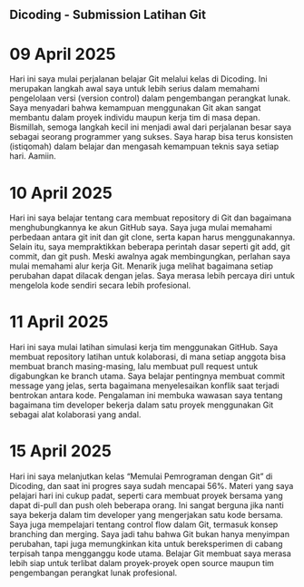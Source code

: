 ## Dicoding - Submission Latihan Git
# 09 April 2025
Hari ini saya mulai perjalanan belajar Git melalui kelas di Dicoding. Ini merupakan langkah awal saya untuk lebih serius dalam memahami pengelolaan versi (version control) dalam pengembangan perangkat lunak. Saya menyadari bahwa kemampuan menggunakan Git akan sangat membantu dalam proyek individu maupun kerja tim di masa depan.
Bismillah, semoga langkah kecil ini menjadi awal dari perjalanan besar saya sebagai seorang programmer yang sukses. Saya harap bisa terus konsisten (istiqomah) dalam belajar dan mengasah kemampuan teknis saya setiap hari. Aamiin.

# 10 April 2025
Hari ini saya belajar tentang cara membuat repository di Git dan bagaimana menghubungkannya ke akun GitHub saya. Saya juga mulai memahami perbedaan antara git init dan git clone, serta kapan harus menggunakannya.
Selain itu, saya mempraktikkan beberapa perintah dasar seperti git add, git commit, dan git push. Meski awalnya agak membingungkan, perlahan saya mulai memahami alur kerja Git. Menarik juga melihat bagaimana setiap perubahan dapat dilacak dengan jelas. Saya merasa lebih percaya diri untuk mengelola kode sendiri secara lebih profesional.

# 11 April 2025
Hari ini saya mulai latihan simulasi kerja tim menggunakan GitHub. Saya membuat repository latihan untuk kolaborasi, di mana setiap anggota bisa membuat branch masing-masing, lalu membuat pull request untuk digabungkan ke branch utama.
Saya belajar pentingnya membuat commit message yang jelas, serta bagaimana menyelesaikan konflik saat terjadi bentrokan antara kode. Pengalaman ini membuka wawasan saya tentang bagaimana tim developer bekerja dalam satu proyek menggunakan Git sebagai alat kolaborasi yang andal.

# 15 April 2025
Hari ini saya melanjutkan kelas “Memulai Pemrograman dengan Git” di Dicoding, dan saat ini progres saya sudah mencapai 56%.
Materi yang saya pelajari hari ini cukup padat, seperti cara membuat proyek bersama yang dapat di-pull dan push oleh beberapa orang. Ini sangat berguna jika nanti saya bekerja dalam tim developer yang mengerjakan satu kode bersama.
Saya juga mempelajari tentang control flow dalam Git, termasuk konsep branching dan merging. Saya jadi tahu bahwa Git bukan hanya menyimpan perubahan, tapi juga memungkinkan kita untuk bereksperimen di cabang terpisah tanpa mengganggu kode utama.
Belajar Git membuat saya merasa lebih siap untuk terlibat dalam proyek-proyek open source maupun tim pengembangan perangkat lunak profesional.
